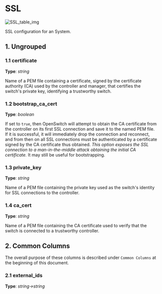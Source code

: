 # SSL

![SSL_table_img](http://www.plantuml.com/plantuml/img/0VS02Fz0StHXSdHrRMmAS65ZQs5dPI0YKczlT21KOM9iPNCY87iAOsnXStCWKtbpT6Lj2dqAT6zdPNHePN8WUmfZR65pSo1JKqmAVGfJKqmWF2raBI1JUNDqPMqAQ6baPI1ZQN9ZR6KAQ6baPI1jPMrYPN9p2dDhQMvmON9XRI1jRsvlOsXoRsrb87HoTMKAR6LdPMva879fPsXq2cDlRdHfRdLlSo1iQMvb82qWF68-StHoRsvdF2zYFY1oPMPbScLkOsKAP6zqT6La86nfRcKWBI0yQJvtPM5hF2zfFY1oPMPbScLkOsKAPMvaR6LdPMva2a1bRcHrRMmA)

SSL configuration for an System.

## 1. Ungrouped

### 1.1 certificate

**Type**: _string_

Name of a PEM file containing a certificate, signed by the certificate authority
(CA) used by the controller and manager, that certifies the switch's private
key, identifying a trustworthy switch.

### 1.2 bootstrap_ca_cert

**Type**: _boolean_

If set to `true`, then OpenSwitch will attempt to obtain the CA certificate from
the controller on its first SSL connection and save it to the named PEM file. If
it is successful, it will immediately drop the connection and reconnect, and
from then on all SSL connections must be authenticated by a certificate signed
by the CA certificate thus obtained.  _This option exposes the SSL connection to
a man-in-the-middle attack obtaining the initial CA certificate._  It may still
be useful for bootstrapping.

### 1.3 private_key

**Type**: _string_

Name of a PEM file containing the private key used as the switch's identity for
SSL connections to the controller.

### 1.4 ca_cert

**Type**: _string_

Name of a PEM file containing the CA certificate used to verify that the switch
is connected to a trustworthy controller.

## 2. Common Columns

The overall purpose of these columns is described under `Common Columns` at the
beginning of this document.

### 2.1 external_ids

**Type**: _string->string_

